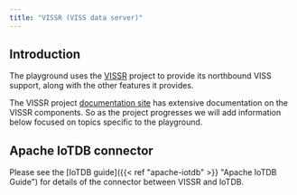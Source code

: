 ```yaml
---
title: "VISSR (VISS data server)"
---
```


## Introduction
The playground uses the [VISSR](https://github.com/COVESA/vissr) project to provide its northbound VISS support, along with the other features it provides.

The VISSR project [documentation site](https://covesa.github.io/vissr/) has extensive documentation on the VISSR components. So as the project progresses we will add information below focused on topics specific to the playground.

## Apache IoTDB connector
Please see the [IoTDB guide]({{< ref "apache-iotdb" >}} "Apache IoTDB Guide") for details of the connector between VISSR and IoTDB.